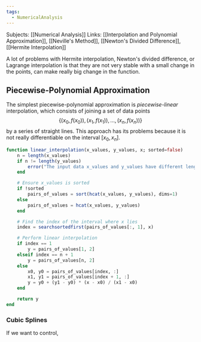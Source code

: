 ```yaml
---
tags:
  - NumericalAnalysis
---
```

Subjects: [[Numerical Analysis]]
Links: [[Interpolation and Polynomial Approximation]], [[Neville's Method]], [[Newton's Divided Difference]], [[Hermite Interpolation]]

A lot of problems with Hermite interpolation, Newton's divided difference, or Lagrange interpolation is that they are not very stable with a small change in the points, can make really big change in the function. 
## Piecewise-Polynomial Approximation
The simplest piecewise-polynomial approximation is *piecewise-linear* interpolation, which consists of joining a set of data points 
$$
\{(x_0, f(x_0)), (x_1, f(x_1)),\dots, (x_n, f(x_n)) \}
$$
by a series of straight lines. This approach has its problems because it is not really differentiable on the interval $[x_0, x_n]$. 

```julia
function linear_interpolation(x_values, y_values, x; sorted=false)
	n = length(x_values)
	if n != length(y_values)
		error("The input data x_values and y_values have different lengths")
	end

	# Ensure x_values is sorted
	if !sorted
		pairs_of_values = sort(hcat(x_values, y_values), dims=1)
	else
		pairs_of_values = hcat(x_values, y_values)
	end

	# Find the index of the interval where x lies
	index = searchsortedfirst(pairs_of_values[:, 1], x)

	# Perform linear interpolation
	if index == 1
		y = pairs_of_values[1, 2]
	elseif index == n + 1
		y = pairs_of_values[n, 2]
	else
		x0, y0 = pairs_of_values[index, :]
		x1, y1 = pairs_of_values[index + 1, :]
		y = y0 + (y1 - y0) * (x - x0) / (x1 - x0)
	end

	return y
end
```

### Cubic Splines

If we want to control, 
